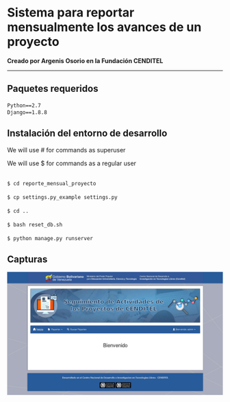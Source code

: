 <h1>Sistema para reportar mensualmente los avances de un proyecto</h1>

<b>Creado por Argenis Osorio en la Fundación CENDITEL</b>

<hr />

## Paquetes requeridos
```
Python==2.7
Django==1.8.8
```

## Instalación del entorno de desarrollo

We will use # for commands as superuser

We will use $ for commands as a regular user

```

$ cd reporte_mensual_proyecto

$ cp settings.py_example settings.py

$ cd ..

$ bash reset_db.sh

$ python manage.py runserver
```

## Capturas

![captura-1.jpg](captura-1.jpg "captura-1.jpg")
